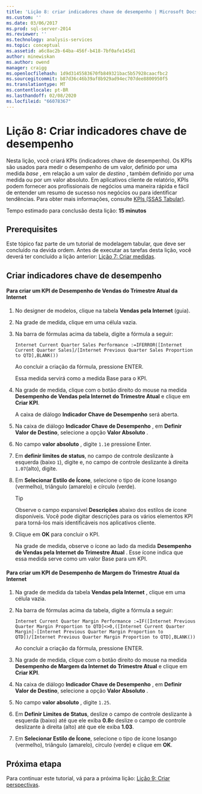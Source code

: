 ```yaml
---
title: 'Lição 8: criar indicadores chave de desempenho | Microsoft Docs'
ms.custom: ''
ms.date: 03/06/2017
ms.prod: sql-server-2014
ms.reviewer: ''
ms.technology: analysis-services
ms.topic: conceptual
ms.assetid: a6c8ac2b-64ba-456f-b418-7bf0afe145d1
author: minewiskan
ms.author: owend
manager: craigg
ms.openlocfilehash: 1d9d3145583670fb849321bac5b57928caacfbc2
ms.sourcegitcommit: b87d36c46b39af8b929ad94ec707dee8800950f5
ms.translationtype: MT
ms.contentlocale: pt-BR
ms.lasthandoff: 02/08/2020
ms.locfileid: "66078367"
---
```

# <a name="lesson-8-create-key-performance-indicators"></a>Lição 8: Criar indicadores chave de desempenho
  Nesta lição, você criará KPIs (indicadores chave de desempenho). Os KPIs são usados para medir o desempenho de um valor, definido por uma medida *base* , em relação a um valor de *destino* , também definido por uma medida ou por um valor absoluto. Em aplicativos cliente de relatório, KPIs podem fornecer aos profissionais de negócios uma maneira rápida e fácil de entender um resumo de sucesso nos negócios ou para identificar tendências. Para obter mais informações, consulte [KPIs &#40;SSAS Tabular&#41;](tabular-models/kpis-ssas-tabular.md).  
  
 Tempo estimado para conclusão desta lição: **15 minutos**  
  
## <a name="prerequisites"></a>Prerequisites  
 Este tópico faz parte de um tutorial de modelagem tabular, que deve ser concluído na devida ordem. Antes de executar as tarefas desta lição, você deverá ter concluído a lição anterior: [Lição 7: Criar medidas](lesson-6-create-measures.md).  
  
## <a name="create-key-performance-indicators"></a>Criar indicadores chave de desempenho  
  
#### <a name="to-create-an-internet-current-quarter-sales-performance-kpi"></a>Para criar um KPI de Desempenho de Vendas do Trimestre Atual da Internet  
  
1.  No designer de modelos, clique na tabela **Vendas pela Internet** (guia).  
  
2.  Na grade de medida, clique em uma célula vazia.  
  
3.  Na barra de fórmulas acima da tabela, digite a fórmula a seguir:  
  
     `Internet Current Quarter Sales Performance :=IFERROR([Internet Current Quarter Sales]/[Internet Previous Quarter Sales Proportion to QTD],BLANK())`  
  
     Ao concluir a criação da fórmula, pressione ENTER.  
  
     Essa medida servirá como a medida Base para o KPI.  
  
4.  Na grade de medida, clique com o botão direito do mouse na medida **Desempenho de Vendas pela Internet do Trimestre Atual** e clique em **Criar KPI**.  
  
     A caixa de diálogo **Indicador Chave de Desempenho** será aberta.  
  
5.  Na caixa de diálogo **Indicador Chave de Desempenho** , em **Definir Valor de Destino**, selecione a opção **Valor Absoluto** .  
  
6.  No campo **valor absoluto** , digite `1.1`e pressione Enter.  
  
7.  Em **definir limites de status**, no campo de controle deslizante à esquerda (baixo `1`), digite e, no campo de controle deslizante à direita `1.07`(alto), digite.  
  
8.  Em **Selecionar Estilo de Ícone**, selecione o tipo de ícone losango (vermelho), triângulo (amarelo) e círculo (verde).  
  
    > [!TIP]  
    >  Observe o campo expansível **Descrições** abaixo dos estilos de ícone disponíveis. Você pode digitar descrições para os vários elementos KPI para torná-los mais identificáveis nos aplicativos cliente.  
  
9. Clique em **OK** para concluir o KPI.  
  
     Na grade de medida, observe o ícone ao lado da medida **Desempenho de Vendas pela Internet do Trimestre Atual** . Esse ícone indica que essa medida serve como um valor Base para um KPI.  
  
#### <a name="to-create-an-internet-current-quarter-margin-performance-kpi"></a>Para criar um KPI de Desempenho de Margem do Trimestre Atual da Internet  
  
1.  Na grade de medida da tabela **Vendas pela Internet** , clique em uma célula vazia.  
  
2.  Na barra de fórmulas acima da tabela, digite a fórmula a seguir:  
  
     `Internet Current Quarter Margin Performance :=IF([Internet Previous Quarter Margin Proportion to QTD]<>0,([Internet Current Quarter Margin]-[Internet Previous Quarter Margin Proportion to QTD])/[Internet Previous Quarter Margin Proportion to QTD],BLANK())`  
  
     Ao concluir a criação da fórmula, pressione ENTER.  
  
3.  Na grade de medida, clique com o botão direito do mouse na medida **Desempenho de Margem da Internet do Trimestre Atual** e clique em **Criar KPI**.  
  
4.  Na caixa de diálogo **Indicador Chave de Desempenho** , em **Definir Valor de Destino**, selecione a opção **Valor Absoluto** .  
  
5.  No campo **valor absoluto** , digite `1.25`.  
  
6.  Em **Definir Limites de Status**, deslize o campo de controle deslizante à esquerda (baixo) até que ele exiba **0.8**e deslize o campo de controle deslizante à direita (alto) até que ele exiba **1.03**.  
  
7.  Em **Selecionar Estilo de Ícone**, selecione o tipo de ícone losango (vermelho), triângulo (amarelo), círculo (verde) e clique em **OK**.  
  
## <a name="next-step"></a>Próxima etapa  
 Para continuar este tutorial, vá para a próxima lição: [Lição 9: Criar perspectivas](lesson-8-create-perspectives.md).  
  
  
